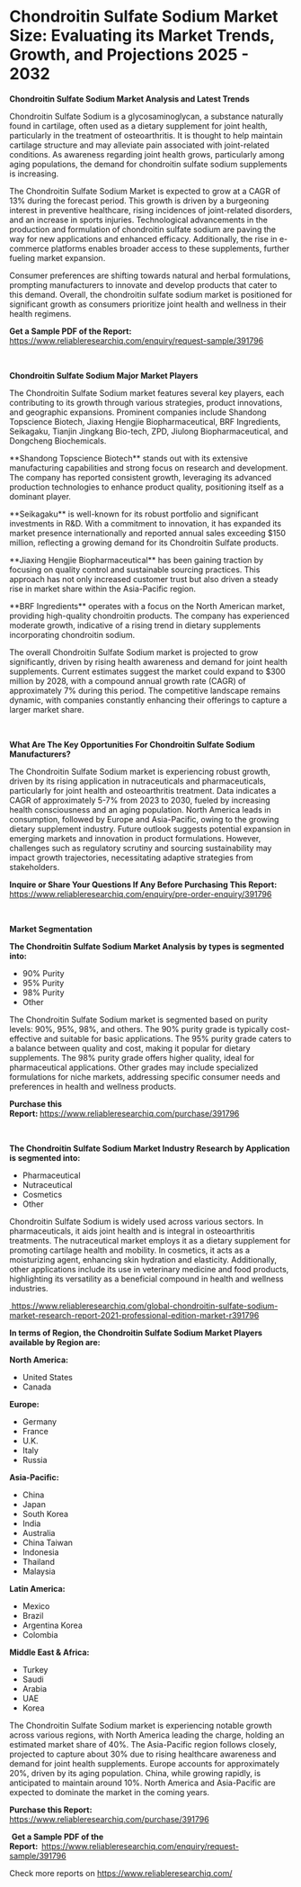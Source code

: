 <p><h1>Chondroitin Sulfate Sodium Market Size: Evaluating its Market Trends, Growth, and Projections 2025 - 2032</h1></p><p><strong>Chondroitin Sulfate Sodium Market Analysis and Latest Trends</strong></p>
<p><p>Chondroitin Sulfate Sodium is a glycosaminoglycan, a substance naturally found in cartilage, often used as a dietary supplement for joint health, particularly in the treatment of osteoarthritis. It is thought to help maintain cartilage structure and may alleviate pain associated with joint-related conditions. As awareness regarding joint health grows, particularly among aging populations, the demand for chondroitin sulfate sodium supplements is increasing.</p><p>The Chondroitin Sulfate Sodium Market is expected to grow at a CAGR of 13% during the forecast period. This growth is driven by a burgeoning interest in preventive healthcare, rising incidences of joint-related disorders, and an increase in sports injuries. Technological advancements in the production and formulation of chondroitin sulfate sodium are paving the way for new applications and enhanced efficacy. Additionally, the rise in e-commerce platforms enables broader access to these supplements, further fueling market expansion. </p><p>Consumer preferences are shifting towards natural and herbal formulations, prompting manufacturers to innovate and develop products that cater to this demand. Overall, the chondroitin sulfate sodium market is positioned for significant growth as consumers prioritize joint health and wellness in their health regimens.</p></p>
<p><strong>Get a Sample PDF of the Report:&nbsp;</strong> <a href="https://www.reliableresearchiq.com/enquiry/request-sample/391796?utm_campaign=2212&utm_medium=2&utm_source=Github&utm_content=ia&utm_term=29032025&utm_id=chondroitin-sulfate-sodium">https://www.reliableresearchiq.com/enquiry/request-sample/391796</a></p>
<p>&nbsp;</p>
<p><strong>Chondroitin Sulfate Sodium Major Market Players</strong></p>
<p><p>The Chondroitin Sulfate Sodium market features several key players, each contributing to its growth through various strategies, product innovations, and geographic expansions. Prominent companies include Shandong Topscience Biotech, Jiaxing Hengjie Biopharmaceutical, BRF Ingredients, Seikagaku, Tianjin Jingkang Bio-tech, ZPD, Jiulong Biopharmaceutical, and Dongcheng Biochemicals.</p><p>**Shandong Topscience Biotech** stands out with its extensive manufacturing capabilities and strong focus on research and development. The company has reported consistent growth, leveraging its advanced production technologies to enhance product quality, positioning itself as a dominant player.</p><p>**Seikagaku** is well-known for its robust portfolio and significant investments in R&D. With a commitment to innovation, it has expanded its market presence internationally and reported annual sales exceeding $150 million, reflecting a growing demand for its Chondroitin Sulfate products.</p><p>**Jiaxing Hengjie Biopharmaceutical** has been gaining traction by focusing on quality control and sustainable sourcing practices. This approach has not only increased customer trust but also driven a steady rise in market share within the Asia-Pacific region.</p><p>**BRF Ingredients** operates with a focus on the North American market, providing high-quality chondroitin products. The company has experienced moderate growth, indicative of a rising trend in dietary supplements incorporating chondroitin sodium.</p><p>The overall Chondroitin Sulfate Sodium market is projected to grow significantly, driven by rising health awareness and demand for joint health supplements. Current estimates suggest the market could expand to $300 million by 2028, with a compound annual growth rate (CAGR) of approximately 7% during this period. The competitive landscape remains dynamic, with companies constantly enhancing their offerings to capture a larger market share.</p></p>
<p>&nbsp;</p>
<p><strong>What Are The Key Opportunities For Chondroitin Sulfate Sodium Manufacturers?</strong></p>
<p><p>The Chondroitin Sulfate Sodium market is experiencing robust growth, driven by its rising application in nutraceuticals and pharmaceuticals, particularly for joint health and osteoarthritis treatment.  Data indicates a CAGR of approximately 5-7% from 2023 to 2030, fueled by increasing health consciousness and an aging population. North America leads in consumption, followed by Europe and Asia-Pacific, owing to the growing dietary supplement industry. Future outlook suggests potential expansion in emerging markets and innovation in product formulations. However, challenges such as regulatory scrutiny and sourcing sustainability may impact growth trajectories, necessitating adaptive strategies from stakeholders.</p></p>
<p><strong>Inquire or Share Your Questions If Any Before Purchasing This Report:</strong> <a href="https://www.reliableresearchiq.com/enquiry/pre-order-enquiry/391796?utm_campaign=2212&utm_medium=2&utm_source=Github&utm_content=ia&utm_term=29032025&utm_id=chondroitin-sulfate-sodium">https://www.reliableresearchiq.com/enquiry/pre-order-enquiry/391796</a></p>
<p>&nbsp;</p>
<p><strong>Market Segmentation</strong></p>
<p><strong>The Chondroitin Sulfate Sodium Market Analysis by types is segmented into:</strong></p>
<p><ul><li>90% Purity</li><li>95% Purity</li><li>98% Purity</li><li>Other</li></ul></p>
<p><p>The Chondroitin Sulfate Sodium market is segmented based on purity levels: 90%, 95%, 98%, and others. The 90% purity grade is typically cost-effective and suitable for basic applications. The 95% purity grade caters to a balance between quality and cost, making it popular for dietary supplements. The 98% purity grade offers higher quality, ideal for pharmaceutical applications. Other grades may include specialized formulations for niche markets, addressing specific consumer needs and preferences in health and wellness products.</p></p>
<p><strong>Purchase this Report:&nbsp;</strong><a href="https://www.reliableresearchiq.com/purchase/391796?utm_campaign=2212&utm_medium=2&utm_source=Github&utm_content=ia&utm_term=29032025&utm_id=chondroitin-sulfate-sodium">https://www.reliableresearchiq.com/purchase/391796</a></p>
<p>&nbsp;</p>
<p><strong>The Chondroitin Sulfate Sodium Market Industry Research by Application is segmented into:</strong></p>
<p><ul><li>Pharmaceutical</li><li>Nutraceutical</li><li>Cosmetics</li><li>Other</li></ul></p>
<p><p>Chondroitin Sulfate Sodium is widely used across various sectors. In pharmaceuticals, it aids joint health and is integral in osteoarthritis treatments. The nutraceutical market employs it as a dietary supplement for promoting cartilage health and mobility. In cosmetics, it acts as a moisturizing agent, enhancing skin hydration and elasticity. Additionally, other applications include its use in veterinary medicine and food products, highlighting its versatility as a beneficial compound in health and wellness industries.</p></p>
<p><a href="https://www.reliableresearchiq.com/global-chondroitin-sulfate-sodium-market-research-report-2021-professional-edition-market-r391796?utm_campaign=2212&utm_medium=2&utm_source=Github&utm_content=ia&utm_term=29032025&utm_id=chondroitin-sulfate-sodium">&nbsp;https://www.reliableresearchiq.com/global-chondroitin-sulfate-sodium-market-research-report-2021-professional-edition-market-r391796</a></p>
<p><strong>In terms of Region, the Chondroitin Sulfate Sodium Market Players available by Region are:</strong></p>
<p>
    <p> <strong> North America: </strong>
        <ul>
            <li>United States</li>
            <li>Canada</li>
        </ul>
        </p> 
    <p> <strong> Europe: </strong>
        <ul>
            <li>Germany</li>
            <li>France</li>
            <li>U.K.</li>
            <li>Italy</li>
            <li>Russia</li>
        </ul>
        </p> 
    <p> <strong> Asia-Pacific: </strong>
        <ul>
            <li>China</li>
            <li>Japan</li>
            <li>South Korea</li>
            <li>India</li>
            <li>Australia</li>
            <li>China Taiwan</li>
            <li>Indonesia</li>
            <li>Thailand</li>
            <li>Malaysia</li>
        </ul>
        </p> 
    <p> <strong> Latin America: </strong>
        <ul>
            <li>Mexico</li>
            <li>Brazil</li>
            <li>Argentina Korea</li>
            <li>Colombia</li>
        </ul>
        </p> 
    <p> <strong> Middle East & Africa: </strong>
        <ul>
            <li>Turkey</li>
            <li>Saudi</li>
            <li>Arabia</li>
            <li>UAE</li>
            <li>Korea</li>
        </ul>
    </p>
    </p>
<p><p>The Chondroitin Sulfate Sodium market is experiencing notable growth across various regions, with North America leading the charge, holding an estimated market share of 40%. The Asia-Pacific region follows closely, projected to capture about 30% due to rising healthcare awareness and demand for joint health supplements. Europe accounts for approximately 20%, driven by its aging population. China, while growing rapidly, is anticipated to maintain around 10%. North America and Asia-Pacific are expected to dominate the market in the coming years.</p></p>
<p><strong>Purchase this Report: </strong><a href="https://www.reliableresearchiq.com/purchase/391796?utm_campaign=2212&utm_medium=2&utm_source=Github&utm_content=ia&utm_term=29032025&utm_id=chondroitin-sulfate-sodium">https://www.reliableresearchiq.com/purchase/391796</a></p>
<p>&nbsp;<strong>Get a Sample PDF of the Report:&nbsp;&nbsp;</strong><a href="https://www.reliableresearchiq.com/enquiry/request-sample/391796?utm_campaign=2212&utm_medium=2&utm_source=Github&utm_content=ia&utm_term=29032025&utm_id=chondroitin-sulfate-sodium">https://www.reliableresearchiq.com/enquiry/request-sample/391796</a></p>
<p><strong></strong></p>
<p>Check more reports on <a href="https://www.reliableresearchiq.com/?utm_campaign=2212&utm_medium=2&utm_source=Github&utm_content=ia&utm_term=29032025&utm_id=chondroitin-sulfate-sodium">https://www.reliableresearchiq.com/</a></p>